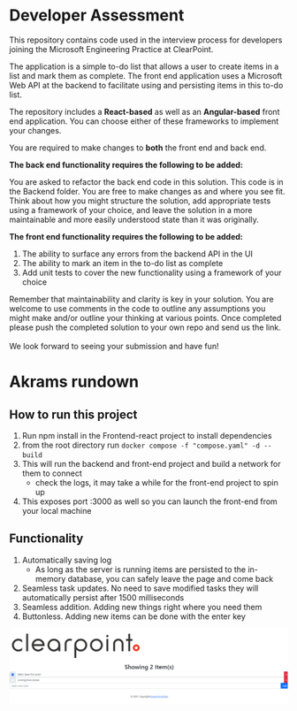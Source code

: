 # Developer Assessment

This repository contains code used in the interview process for developers joining the Microsoft Engineering Practice at ClearPoint.

The application is a simple to-do list that allows a user to create items in a list and mark them as complete.
The front end application uses a Microsoft Web API at the backend to facilitate using and persisting items in this to-do list.

The repository includes a **React-based** as well as an **Angular-based** front end application. You can choose either of these frameworks to implement your changes.
<br/>

You are required to make changes to **both** the front end and back end.

**The back end functionality requires the following to be added:**

You are asked to refactor the back end code in this solution. This code is in the Backend folder. You are free to make changes as and where you see fit. Think about how you might structure the solution, add appropriate tests using a framework of your choice, and leave the solution in a more maintainable and more easily understood state than it was originally.

**The front end functionality requires the following to be added:**

1. The ability to surface any errors from the backend API in the UI
2. The ability to mark an item in the to-do list as complete
3. Add unit tests to cover the new functionality using a framework of your choice

Remember that maintainability and clarity is key in your solution.
You are welcome to use comments in the code to outline any assumptions you might make and/or outline your thinking at various points.
Once completed please push the completed solution to your own repo and send us the link.
<br/><br/>
We look forward to seeing your submission and have fun!

# Akrams rundown

## How to run this project

1. Run npm install in the Frontend-react project to install dependencies
2. from the root directory run `docker compose -f "compose.yaml" -d --build`
3. This will run the backend and front-end project and build a network for them to connect
    - check the logs, it may take a while for the front-end project to spin up
4. This exposes port :3000 as well so you can launch the front-end from your local machine

## Functionality

1. Automatically saving log
    - As long as the server is running items are persisted to the in-memory database, you can safely leave the page and come back
2. Seamless task updates. No need to save modified tasks they will automatically persist after 1500 milliseconds
3. Seamless addition. Adding new things right where you need them
4. Buttonless. Adding new items can be done with the enter key

![end-result](image.png)

